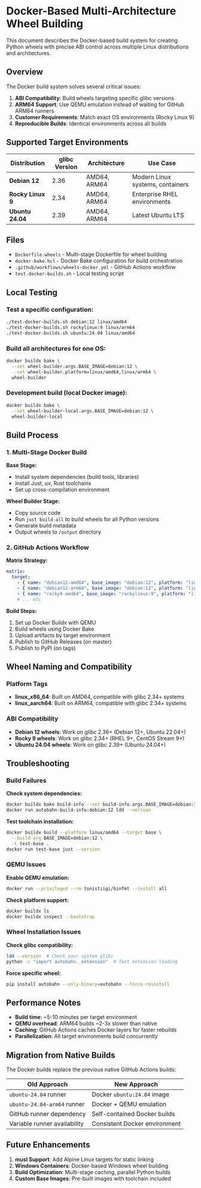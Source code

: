 # Docker-Based Multi-Architecture Wheel Building

This document describes the Docker-based build system for creating Python wheels with precise ABI control across multiple Linux distributions and architectures.

## Overview

The Docker build system solves several critical issues:

1. **ABI Compatibility**: Build wheels targeting specific glibc versions
2. **ARM64 Support**: Use QEMU emulation instead of waiting for GitHub ARM64 runners  
3. **Customer Requirements**: Match exact OS environments (Rocky Linux 9)
4. **Reproducible Builds**: Identical environments across all builds

## Supported Target Environments

| Distribution | glibc Version | Architecture | Use Case |
|--------------|---------------|--------------|----------|
| **Debian 12** | 2.36 | AMD64, ARM64 | Modern Linux systems, containers |
| **Rocky Linux 9** | 2.34 | AMD64, ARM64 | Enterprise RHEL environments |
| **Ubuntu 24.04** | 2.39 | AMD64, ARM64 | Latest Ubuntu LTS |

## Files

- `Dockerfile.wheels` - Multi-stage Dockerfile for wheel building
- `docker-bake.hcl` - Docker Bake configuration for build orchestration  
- `.github/workflows/wheels-docker.yml` - GitHub Actions workflow
- `test-docker-builds.sh` - Local testing script

## Local Testing

### Test a specific configuration:
```bash
./test-docker-builds.sh debian:12 linux/amd64
./test-docker-builds.sh rockylinux:9 linux/arm64
./test-docker-builds.sh ubuntu:24.04 linux/amd64
```

### Build all architectures for one OS:
```bash
docker buildx bake \
  --set wheel-builder.args.BASE_IMAGE=debian:12 \
  --set wheel-builder.platform=linux/amd64,linux/arm64 \
  wheel-builder
```

### Development build (local Docker image):
```bash
docker buildx bake \
  --set wheel-builder-local.args.BASE_IMAGE=debian:12 \
  wheel-builder-local
```

## Build Process

### 1. Multi-Stage Docker Build

**Base Stage:**
- Install system dependencies (build tools, libraries)
- Install Just, uv, Rust toolchains
- Set up cross-compilation environment

**Wheel Builder Stage:**  
- Copy source code
- Run `just build-all` to build wheels for all Python versions
- Generate build metadata
- Output wheels to `/output` directory

### 2. GitHub Actions Workflow

**Matrix Strategy:**
```yaml
matrix:
  target:
    - { name: "debian12-amd64", base_image: "debian:12", platform: "linux/amd64" }
    - { name: "debian12-arm64", base_image: "debian:12", platform: "linux/arm64" }
    - { name: "rocky9-amd64", base_image: "rockylinux:9", platform: "linux/amd64" }
    # ... etc
```

**Build Steps:**
1. Set up Docker Buildx with QEMU
2. Build wheels using Docker Bake
3. Upload artifacts by target environment
4. Publish to GitHub Releases (on master)
5. Publish to PyPI (on tags)

## Wheel Naming and Compatibility

### Platform Tags
- **linux_x86_64**: Built on AMD64, compatible with glibc 2.34+ systems
- **linux_aarch64**: Built on ARM64, compatible with glibc 2.34+ systems

### ABI Compatibility
- **Debian 12 wheels**: Work on glibc 2.36+ (Debian 12+, Ubuntu 22.04+)
- **Rocky 9 wheels**: Work on glibc 2.34+ (RHEL 9+, CentOS Stream 9+)  
- **Ubuntu 24.04 wheels**: Work on glibc 2.39+ (Ubuntu 24.04+)

## Troubleshooting

### Build Failures

**Check system dependencies:**
```bash
docker buildx bake build-info --set build-info.args.BASE_IMAGE=debian:12
docker run autobahn-build-info:debian:12 ldd --version
```

**Test toolchain installation:**
```bash
docker buildx build --platform linux/amd64 --target base \
  --build-arg BASE_IMAGE=debian:12 \
  -t test-base .
docker run test-base just --version
```

### QEMU Issues

**Enable QEMU emulation:**
```bash
docker run --privileged --rm tonistiigi/binfmt --install all
```

**Check platform support:**
```bash
docker buildx ls
docker buildx inspect --bootstrap
```

### Wheel Installation Issues

**Check glibc compatibility:**
```bash
ldd --version  # Check your system glibc
python -c "import autobahn._extension"  # Test extension loading
```

**Force specific wheel:**
```bash
pip install autobahn --only-binary=autobahn --force-reinstall
```

## Performance Notes

- **Build time**: ~5-10 minutes per target environment
- **QEMU overhead**: ARM64 builds ~2-3x slower than native
- **Caching**: GitHub Actions caches Docker layers for faster rebuilds
- **Parallelization**: All target environments build concurrently

## Migration from Native Builds

The Docker builds replace the previous native GitHub Actions builds:

| Old Approach | New Approach |
|--------------|--------------|
| `ubuntu-24.04` runner | Docker `ubuntu:24.04` image |
| `ubuntu-24.04-arm64` runner | Docker + QEMU emulation |
| GitHub runner dependency | Self-contained Docker builds |
| Variable runner availability | Consistent Docker environment |

## Future Enhancements

1. **musl Support**: Add Alpine Linux targets for static linking
2. **Windows Containers**: Docker-based Windows wheel building  
3. **Build Optimization**: Multi-stage caching, parallel Python builds
4. **Custom Base Images**: Pre-built images with toolchain included
